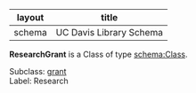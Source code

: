 | layout| title |
| ------------- |:-------------:|
| schema     | UC Davis Library Schema    |

**ResearchGrant** is a Class of type [schema:Class](http://schema.org/Class). <br /> 

Subclass: [grant](http://schema.library.ucdavis.edu/grant)<br /> Label: Research<br /> 
